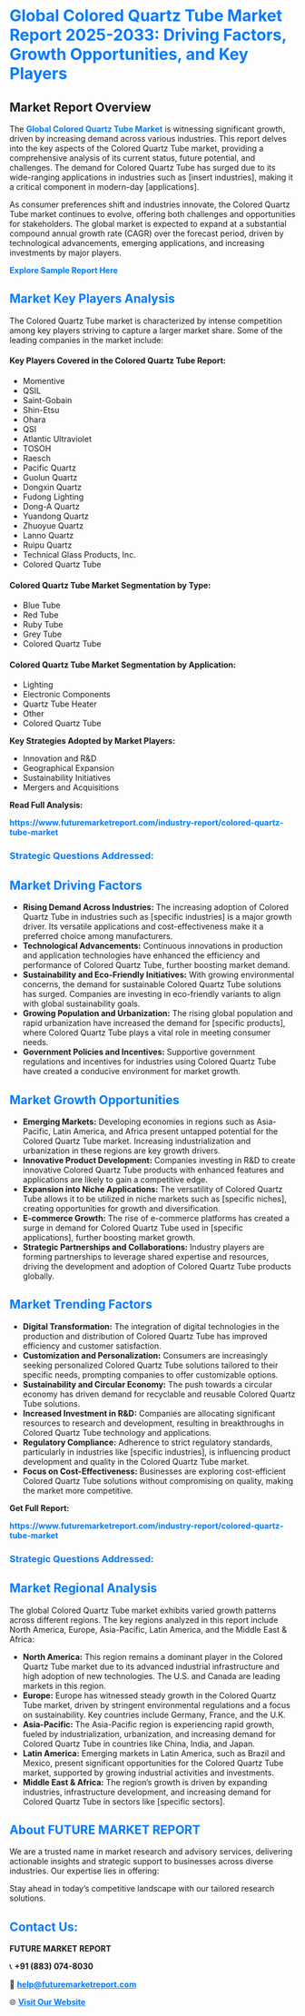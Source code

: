 <h1 style="color: #007BFF;">Global Colored Quartz Tube Market Report 2025-2033: Driving Factors, Growth Opportunities, and Key Players</h1>

<section id="overview">
<h2>Market Report Overview</h2>
<p>The <a href="https://www.futuremarketreport.com/industry-report/colored-quartz-tube-market" style="color: #007BFF; text-decoration: none;"><strong>Global Colored Quartz Tube Market</strong></a> is witnessing significant growth, driven by increasing demand across various industries. This report delves into the key aspects of the Colored Quartz Tube market, providing a comprehensive analysis of its current status, future potential, and challenges. The demand for Colored Quartz Tube has surged due to its wide-ranging applications in industries such as [insert industries], making it a critical component in modern-day [applications].</p>
<p>As consumer preferences shift and industries innovate, the Colored Quartz Tube market continues to evolve, offering both challenges and opportunities for stakeholders. The global market is expected to expand at a substantial compound annual growth rate (CAGR) over the forecast period, driven by technological advancements, emerging applications, and increasing investments by major players.</p>
</section>

<section id="overview">
<p><a href="https://www.futuremarketreport.com/request-sample/reportId=98810" style="color: #007BFF; text-decoration: none;"><strong>Explore Sample Report Here</strong></a></p>
</section>

<section id="key-players">
<h2 style="color: #007BFF;">Market Key Players Analysis</h2>
<p>The Colored Quartz Tube market is characterized by intense competition among key players striving to capture a larger market share. Some of the leading companies in the market include:</p>
<h4>Key Players Covered in the Colored Quartz Tube Report:</h4>
<ul><li>Momentive</li><li>QSIL</li><li>Saint-Gobain</li><li>Shin-Etsu</li><li>Ohara</li><li>QSI</li><li>Atlantic Ultraviolet</li><li>TOSOH</li><li>Raesch</li><li>Pacific Quartz</li><li>Guolun Quartz</li><li>Dongxin Quartz</li><li>Fudong Lighting</li><li>Dong-A Quartz</li><li>Yuandong Quartz</li><li>Zhuoyue Quartz</li><li>Lanno Quartz</li><li>Ruipu Quartz</li><li>Technical Glass Products, Inc.</li><li>Colored Quartz Tube</li></ul>
<h4>Colored Quartz Tube Market Segmentation by Type:</h4>
<ul><li>Blue Tube</li><li>Red Tube</li><li>Ruby Tube</li><li>Grey Tube</li><li>Colored Quartz Tube</li></ul>

<h4>Colored Quartz Tube Market Segmentation by Application:</h4>
<ul><li>Lighting</li><li>Electronic Components</li><li>Quartz Tube Heater</li><li>Other</li><li>Colored Quartz Tube</li></ul>
<p><strong>Key Strategies Adopted by Market Players:</strong></p>
<ul>
<li>Innovation and R&D</li>
<li>Geographical Expansion</li>
<li>Sustainability Initiatives</li>
<li>Mergers and Acquisitions</li>
</ul>
</section>

<section>
<p><strong>Read Full Analysis: </strong></p><a href="https://www.futuremarketreport.com/industry-report/colored-quartz-tube-market" style="color: #007BFF; text-decoration: none;"><strong>https://www.futuremarketreport.com/industry-report/colored-quartz-tube-market</strong></a>
<h3 style="color: #007BFF;">Strategic Questions Addressed:</h3>
</section>

<section id="driving-factors">
<h2 style="color: #007BFF;">Market Driving Factors</h2>
<ul>
<li><strong>Rising Demand Across Industries:</strong> The increasing adoption of Colored Quartz Tube in industries such as [specific industries] is a major growth driver. Its versatile applications and cost-effectiveness make it a preferred choice among manufacturers.</li>
<li><strong>Technological Advancements:</strong> Continuous innovations in production and application technologies have enhanced the efficiency and performance of Colored Quartz Tube, further boosting market demand.</li>
<li><strong>Sustainability and Eco-Friendly Initiatives:</strong> With growing environmental concerns, the demand for sustainable Colored Quartz Tube solutions has surged. Companies are investing in eco-friendly variants to align with global sustainability goals.</li>
<li><strong>Growing Population and Urbanization:</strong> The rising global population and rapid urbanization have increased the demand for [specific products], where Colored Quartz Tube plays a vital role in meeting consumer needs.</li>
<li><strong>Government Policies and Incentives:</strong> Supportive government regulations and incentives for industries using Colored Quartz Tube have created a conducive environment for market growth.</li>
</ul>
</section>

<section id="growth-opportunities">
<h2 style="color: #007BFF;">Market Growth Opportunities</h2>
<ul>
<li><strong>Emerging Markets:</strong> Developing economies in regions such as Asia-Pacific, Latin America, and Africa present untapped potential for the Colored Quartz Tube market. Increasing industrialization and urbanization in these regions are key growth drivers.</li>
<li><strong>Innovative Product Development:</strong> Companies investing in R&D to create innovative Colored Quartz Tube products with enhanced features and applications are likely to gain a competitive edge.</li>
<li><strong>Expansion into Niche Applications:</strong> The versatility of Colored Quartz Tube allows it to be utilized in niche markets such as [specific niches], creating opportunities for growth and diversification.</li>
<li><strong>E-commerce Growth:</strong> The rise of e-commerce platforms has created a surge in demand for Colored Quartz Tube used in [specific applications], further boosting market growth.</li>
<li><strong>Strategic Partnerships and Collaborations:</strong> Industry players are forming partnerships to leverage shared expertise and resources, driving the development and adoption of Colored Quartz Tube products globally.</li>
</ul>
</section>

<section id="trending-factors">
<h2 style="color: #007BFF;">Market Trending Factors</h2>
<ul>
<li><strong>Digital Transformation:</strong> The integration of digital technologies in the production and distribution of Colored Quartz Tube has improved efficiency and customer satisfaction.</li>
<li><strong>Customization and Personalization:</strong> Consumers are increasingly seeking personalized Colored Quartz Tube solutions tailored to their specific needs, prompting companies to offer customizable options.</li>
<li><strong>Sustainability and Circular Economy:</strong> The push towards a circular economy has driven demand for recyclable and reusable Colored Quartz Tube solutions.</li>
<li><strong>Increased Investment in R&D:</strong> Companies are allocating significant resources to research and development, resulting in breakthroughs in Colored Quartz Tube technology and applications.</li>
<li><strong>Regulatory Compliance:</strong> Adherence to strict regulatory standards, particularly in industries like [specific industries], is influencing product development and quality in the Colored Quartz Tube market.</li>
<li><strong>Focus on Cost-Effectiveness:</strong> Businesses are exploring cost-efficient Colored Quartz Tube solutions without compromising on quality, making the market more competitive.</li>
</ul>
</section>

<section>
<p><strong>Get Full Report: </strong></p><a href="https://www.futuremarketreport.com/industry-report/colored-quartz-tube-market" style="color: #007BFF; text-decoration: none;"><strong>https://www.futuremarketreport.com/industry-report/colored-quartz-tube-market</strong></a>
<h3 style="color: #007BFF;">Strategic Questions Addressed:</h3>
</section>


<section id="regional-analysis">
<h2 style="color: #007BFF;">Market Regional Analysis</h2>
<p>The global Colored Quartz Tube market exhibits varied growth patterns across different regions. The key regions analyzed in this report include North America, Europe, Asia-Pacific, Latin America, and the Middle East & Africa:</p>
<ul>
<li><strong>North America:</strong> This region remains a dominant player in the Colored Quartz Tube market due to its advanced industrial infrastructure and high adoption of new technologies. The U.S. and Canada are leading markets in this region.</li>
<li><strong>Europe:</strong> Europe has witnessed steady growth in the Colored Quartz Tube market, driven by stringent environmental regulations and a focus on sustainability. Key countries include Germany, France, and the U.K.</li>
<li><strong>Asia-Pacific:</strong> The Asia-Pacific region is experiencing rapid growth, fueled by industrialization, urbanization, and increasing demand for Colored Quartz Tube in countries like China, India, and Japan.</li>
<li><strong>Latin America:</strong> Emerging markets in Latin America, such as Brazil and Mexico, present significant opportunities for the Colored Quartz Tube market, supported by growing industrial activities and investments.</li>
<li><strong>Middle East & Africa:</strong> The region’s growth is driven by expanding industries, infrastructure development, and increasing demand for Colored Quartz Tube in sectors like [specific sectors].</li>
</ul>
</section>

<footer>
<h2 style="color: #007BFF;">About FUTURE MARKET REPORT</h2>
<p>We are a trusted name in market research and advisory services, delivering actionable insights and strategic support to businesses across diverse industries. Our expertise lies in offering:</p>

<p>Stay ahead in today’s competitive landscape with our tailored research solutions.</p>

<h2 style="color: #007BFF;">Contact Us:</h2>
<p><strong>FUTURE MARKET REPORT</strong></p>
<p>📞 <strong>+91 (883) 074-8030</strong></p>
<p>📧 <strong><a href="mailto:help@futuremarketreport.com" style="color: #007BFF;">help@futuremarketreport.com</a></strong></p>
<p>🌐 <strong><a href="https://www.futuremarketreport.com/" style="color: #007BFF;">Visit Our Website</a></strong></p>
</footer>